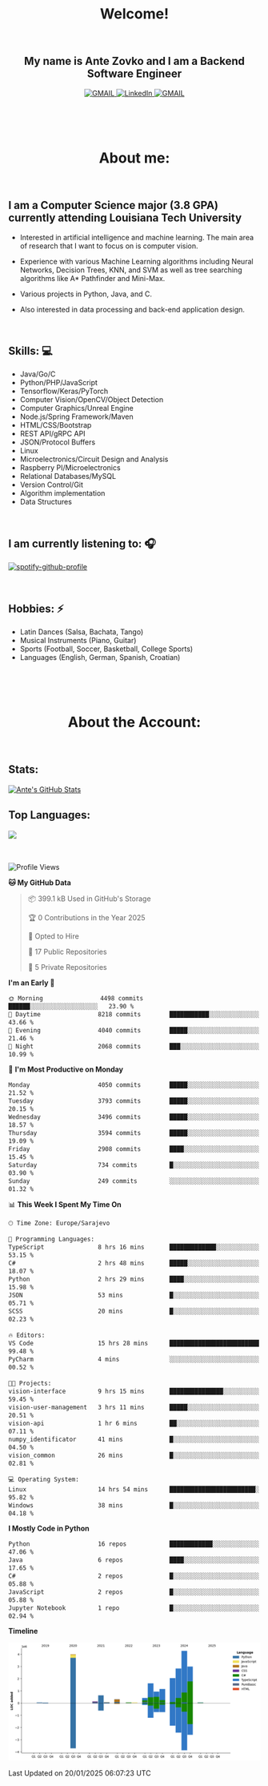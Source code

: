 
<h1 align="center"> Welcome!</h1>
<br>

<h2 align="center">My name is Ante Zovko and I am a Backend Software Engineer</h2> 

<p align= "center">
  <a href="https://mail.google.com/mail/u/0/?view=cm&fs=1&to=antezovko.az@gmail.com&tf=1">
      <img alt="GMAIL" src="https://img.shields.io/badge/Email-Contact-darkred?style=for-the-badge&logo=gmail&labelColor=grey&logoColor=white" />
    </a>
 <a href="https://www.linkedin.com/in/antezovko/">
      <img alt="LinkedIn" src="https://img.shields.io/badge/LinkedIn-Connect-Blue?style=for-the-badge&logo=LinkedIn" />
    </a>
   <a href="https://www.facebook.com/ZovkoAntee/">
      <img alt="GMAIL" src="https://img.shields.io/badge/Facebook-Add%20Friend-darkblue?style=for-the-badge&logo=Facebook&logoColor=white" />
    </a>

  </p>

<br>
<br>
<br>

<h1 align="center">About me:</h1>

<br>

## I am a Computer Science major (3.8 GPA) currently attending Louisiana Tech University
  - Interested in artificial intelligence and machine learning. The main area of research that I want to focus on is computer vision. 

  - Experience with various Machine Learning algorithms including Neural Networks, Decision Trees, KNN, and SVM as well as tree searching algorithms like A* Pathfinder and Mini-Max.

  - Various projects in Python, Java, and C.

   - Also interested in data processing and back-end application design.

<br>

## Skills: 💻
- Java/Go/C
- Python/PHP/JavaScript
- Tensorflow/Keras/PyTorch
- Computer Vision/OpenCV/Object
Detection
- Computer Graphics/Unreal Engine
- Node.js/Spring Framework/Maven 
- HTML/CSS/Bootstrap
- REST API/gRPC API 
- JSON/Protocol Buffers
- Linux 
- Microelectronics/Circuit Design
and Analysis
- Raspberry PI/Microelectronics
- Relational Databases/MySQL 
- Version Control/Git
- Algorithm implementation
- Data Structures


<br>

## I am currently listening to: 🎧
[![spotify-github-profile](https://spotify-github-profile.vercel.app/api/view?uid=u06dtc9h3le4tq61m3x12o9uh&cover_image=true&theme=default&bar_color=53b14f&bar_color_cover=false)](https://github.com/kittinan/spotify-github-profile)

<br>


## Hobbies: ⚡ 
- Latin Dances (Salsa, Bachata, Tango)
- Musical Instruments (Piano, Guitar)
- Sports (Football, Soccer, Basketball, College Sports)
- Languages (English, German, Spanish, Croatian)

<br>
<br>
<br>

<h1 align="center">About the Account:</h1>

<br>

## Stats: 
<a href="https://github.com/AnteZovko23">
  <img align="center" src="https://github-readme-stats.antezovko23.vercel.app/api?username=AnteZovko23&show_icons=true&line_height=27&count_private=true&title_color=ffffff&text_color=c9cacc&icon_color=2bbc8a&bg_color=1d1f21" alt="Ante's GitHub Stats" />
</a>


<br>

## Top Languages:
<img align="center" src="https://github-readme-stats.antezovko23.vercel.app/api/top-langs/?username=AnteZovko23&title_color=ffffff&text_color=c9cacc&icon_color=2bbc8a&bg_color=1d1f21" />






<br>
<br>
<br>


<!--START_SECTION:waka-->
![Profile Views](http://img.shields.io/badge/Profile%20Views-0-blue)

**🐱 My GitHub Data** 

> 📦 399.1 kB Used in GitHub's Storage 
 > 
> 🏆 0 Contributions in the Year 2025
 > 
> 💼 Opted to Hire
 > 
> 📜 17 Public Repositories 
 > 
> 🔑 5 Private Repositories 
 > 
**I'm an Early 🐤** 

```text
🌞 Morning                4498 commits        ██████░░░░░░░░░░░░░░░░░░░   23.90 % 
🌆 Daytime                8218 commits        ███████████░░░░░░░░░░░░░░   43.66 % 
🌃 Evening                4040 commits        █████░░░░░░░░░░░░░░░░░░░░   21.46 % 
🌙 Night                  2068 commits        ███░░░░░░░░░░░░░░░░░░░░░░   10.99 % 
```
📅 **I'm Most Productive on Monday** 

```text
Monday                   4050 commits        █████░░░░░░░░░░░░░░░░░░░░   21.52 % 
Tuesday                  3793 commits        █████░░░░░░░░░░░░░░░░░░░░   20.15 % 
Wednesday                3496 commits        █████░░░░░░░░░░░░░░░░░░░░   18.57 % 
Thursday                 3594 commits        █████░░░░░░░░░░░░░░░░░░░░   19.09 % 
Friday                   2908 commits        ████░░░░░░░░░░░░░░░░░░░░░   15.45 % 
Saturday                 734 commits         █░░░░░░░░░░░░░░░░░░░░░░░░   03.90 % 
Sunday                   249 commits         ░░░░░░░░░░░░░░░░░░░░░░░░░   01.32 % 
```


📊 **This Week I Spent My Time On** 

```text
🕑︎ Time Zone: Europe/Sarajevo

💬 Programming Languages: 
TypeScript               8 hrs 16 mins       █████████████░░░░░░░░░░░░   53.15 % 
C#                       2 hrs 48 mins       █████░░░░░░░░░░░░░░░░░░░░   18.07 % 
Python                   2 hrs 29 mins       ████░░░░░░░░░░░░░░░░░░░░░   15.98 % 
JSON                     53 mins             █░░░░░░░░░░░░░░░░░░░░░░░░   05.71 % 
SCSS                     20 mins             █░░░░░░░░░░░░░░░░░░░░░░░░   02.23 % 

🔥 Editors: 
VS Code                  15 hrs 28 mins      █████████████████████████   99.48 % 
PyCharm                  4 mins              ░░░░░░░░░░░░░░░░░░░░░░░░░   00.52 % 

🐱‍💻 Projects: 
vision-interface         9 hrs 15 mins       ███████████████░░░░░░░░░░   59.45 % 
vision-user-management   3 hrs 11 mins       █████░░░░░░░░░░░░░░░░░░░░   20.51 % 
vision-api               1 hr 6 mins         ██░░░░░░░░░░░░░░░░░░░░░░░   07.11 % 
numpy_identificator      41 mins             █░░░░░░░░░░░░░░░░░░░░░░░░   04.50 % 
vision_common            26 mins             █░░░░░░░░░░░░░░░░░░░░░░░░   02.81 % 

💻 Operating System: 
Linux                    14 hrs 54 mins      ████████████████████████░   95.82 % 
Windows                  38 mins             █░░░░░░░░░░░░░░░░░░░░░░░░   04.18 % 
```

**I Mostly Code in Python** 

```text
Python                   16 repos            ████████████░░░░░░░░░░░░░   47.06 % 
Java                     6 repos             ████░░░░░░░░░░░░░░░░░░░░░   17.65 % 
C#                       2 repos             █░░░░░░░░░░░░░░░░░░░░░░░░   05.88 % 
JavaScript               2 repos             █░░░░░░░░░░░░░░░░░░░░░░░░   05.88 % 
Jupyter Notebook         1 repo              █░░░░░░░░░░░░░░░░░░░░░░░░   02.94 % 
```



**Timeline**

![Lines of Code chart](https://raw.githubusercontent.com/AnteZovko23/AnteZovko23/master/assets/bar_graph.png)


 Last Updated on 20/01/2025 06:07:23 UTC
<!--END_SECTION:waka-->


